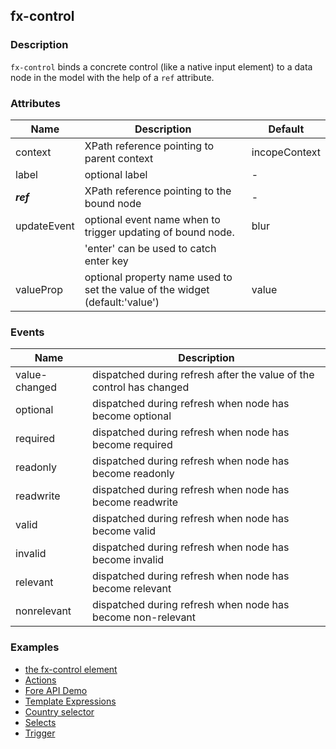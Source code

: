 ## fx-control

### Description

`fx-control` binds a concrete control (like a native input element) to
a data node in the model with the help of a `ref` attribute.


### Attributes

| Name | Description | Default |
|------|-------------| -------- |
| context | XPath reference pointing to parent context | incopeContext |
| label | optional label | - |
| ***ref*** | XPath reference pointing to the bound node | - |
| updateEvent | optional event name when to trigger updating of bound node. | blur |
| | 'enter' can be used to catch enter key |
| valueProp | optional property name used to set the value of the widget (default:'value') | value |

### Events

| Name | Description |
|------|-------------|
| value-changed | dispatched during refresh after the value of the control has changed |
| optional | dispatched during refresh when node has become optional |
| required | dispatched during refresh when node has become required |
| readonly | dispatched during refresh when node has become readonly |
| readwrite | dispatched during refresh when node has become readwrite |
| valid | dispatched during refresh when node has become valid |
| invalid | dispatched during refresh when node has become invalid |
| relevant | dispatched during refresh when node has become relevant |
| nonrelevant | dispatched during refresh when node has become non-relevant |

### Examples
* [the fx-control element](../demo/fx-control.html)
* [Actions](../demo/actions.html)
* [Fore API Demo](../demo/actions.html)
* [Template Expressions](../demo/avt.html)
* [Country selector](../demo/selects.html)
* [Selects](../demo/selects2.html)
* [Trigger](../demo/trigger.html)


